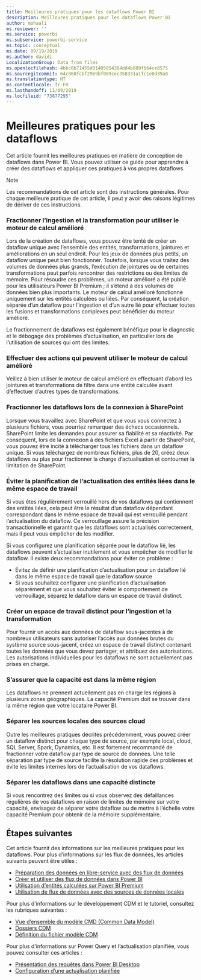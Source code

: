 ```yaml
---
title: Meilleures pratiques pour les dataflows Power BI
description: Meilleures pratiques pour les dataflows Power BI
author: mohaali
ms.reviewer: ''
ms.service: powerbi
ms.subservice: powerbi-service
ms.topic: conceptual
ms.date: 09/19/2019
ms.author: davidi
LocalizationGroup: Data from files
ms.openlocfilehash: 4bbc8b71455d01405854304dd4b889f664ce8575
ms.sourcegitcommit: 64c860fcbf2969bf089cec358331a1fc1e0d39a8
ms.translationtype: HT
ms.contentlocale: fr-FR
ms.lasthandoff: 11/09/2019
ms.locfileid: "73877295"
---
```

# <a name="dataflows-best-practice"></a>Meilleures pratiques pour les dataflows

Cet article fournit les meilleures pratiques en matière de conception de dataflows dans Power BI. Vous pouvez utiliser ce guide pour apprendre à créer des dataflows et appliquer ces pratiques à vos propres dataflows.

> [!NOTE]
> Les recommandations de cet article sont des instructions générales. Pour chaque meilleure pratique de cet article, il peut y avoir des raisons légitimes de dériver de ces instructions. 
> 
> 

### <a name="split-ingestion-and-transformation-to-use-the-enhanced-compute-engine"></a>Fractionner l’ingestion et la transformation pour utiliser le moteur de calcul amélioré

Lors de la création de dataflows, vous pouvez être tenté de créer un dataflow unique avec l’ensemble des entités, transformations, jointures et améliorations en un seul endroit. Pour les jeux de données plus petits, un dataflow unique peut bien fonctionner. Toutefois, lorsque vous traitez des volumes de données plus grands, l’exécution de jointures ou de certaines transformations peut parfois rencontrer des restrictions ou des limites de mémoire. Pour résoudre ces problèmes, un moteur amélioré a été publié pour les utilisateurs Power BI Premium ; il s’étend à des volumes de données bien plus importants. Le moteur de calcul amélioré fonctionne uniquement sur les entités calculées ou liées. Par conséquent, la création séparée d’un dataflow pour l’ingestion et d’un autre lié pour effectuer toutes les fusions et transformations complexes peut bénéficier du moteur amélioré.

Le fractionnement de dataflows est également bénéfique pour le diagnostic et le débogage des problèmes d’actualisation, en particulier lors de l’utilisation de sources qui ont des limites.

### <a name="perform-actions-that-can-use-the-enhanced-compute-engine"></a>Effectuer des actions qui peuvent utiliser le moteur de calcul amélioré

Veillez à bien utiliser le moteur de calcul amélioré en effectuant d’abord les jointures et transformations de filtre dans une entité calculée avant d’effectuer d’autres types de transformations.

### <a name="split-dataflows-when-connecting-to-sharepoint"></a>Fractionner les dataflows lors de la connexion à SharePoint

Lorsque vous travaillez avec SharePoint et que vous vous connectez à plusieurs fichiers, vous pourriez remarquer des échecs occasionnels. SharePoint limite les demandes pour assurer sa fiabilité et sa réactivité. Par conséquent, lors de la connexion à des fichiers Excel à partir de SharePoint, vous pouvez être incité à télécharger tous les fichiers dans un dataflow unique. Si vous téléchargez de nombreux fichiers, plus de 20, créez deux dataflows ou plus pour fractionner la charge d’actualisation et contourner la limitation de SharePoint.

### <a name="avoid-scheduling-refresh-for-linked-entities-inside-the-same-workspace"></a>Éviter la planification de l’actualisation des entités liées dans le même espace de travail

Si vous êtes régulièrement verrouillé hors de vos dataflows qui contiennent des entités liées, cela peut être le résultat d’un dataflow dépendant correspondant dans le même espace de travail qui est verrouillé pendant l’actualisation du dataflow. Ce verrouillage assure la précision transactionnelle et garantit que les dataflows sont actualisés correctement, mais il peut vous empêcher de les modifier. 

Si vous configurez une planification séparée pour le dataflow lié, les dataflows peuvent s’actualiser inutilement et vous empêcher de modifier le dataflow. Il existe deux recommandations pour éviter ce problème : 

* Évitez de définir une planification d’actualisation pour un dataflow lié dans le même espace de travail que le dataflow source
* Si vous souhaitez configurer une planification d’actualisation séparément et que vous souhaitez éviter le comportement de verrouillage, séparez le dataflow dans un espace de travail distinct.

### <a name="create-a-separate-workspace-for-ingestion-transformation"></a>Créer un espace de travail distinct pour l’ingestion et la transformation

Pour fournir un accès aux données de dataflow sous-jacentes à de nombreux utilisateurs sans autoriser l’accès aux données brutes du système source sous-jacent, créez un espace de travail distinct contenant toutes les données que vous devez partager, et attribuez des autorisations. Les autorisations individuelles pour les dataflows ne sont actuellement pas prises en charge.

### <a name="ensure-capacity-is-in-the-same-region"></a>S’assurer que la capacité est dans la même région

Les dataflows ne prennent actuellement pas en charge les régions à plusieurs zones géographiques. La capacité Premium doit se trouver dans la même région que votre locataire Power BI.

### <a name="separate-on-premises-sources-from-cloud-sources"></a>Séparer les sources locales des sources cloud

Outre les meilleures pratiques décrites précédemment, vous pouvez créer un dataflow distinct pour chaque type de source, par exemple local, cloud, SQL Server, Spark, Dynamics, etc. Il est fortement recommandé de fractionner votre dataflow par type de source de données. Une telle séparation par type de source facilite la résolution rapide des problèmes et évite les limites internes lors de l’actualisation de vos dataflows.

### <a name="separate-dataflows-into-a-separate-capacity"></a>Séparer les dataflows dans une capacité distincte

Si vous rencontrez des limites ou si vous observez des défaillances régulières de vos dataflows en raison de limites de mémoire sur votre capacité, envisagez de séparer votre dataflow ou de mettre à l’échelle votre capacité Premium pour obtenir de la mémoire supplémentaire.

## <a name="next-steps"></a>Étapes suivantes

Cet article fournit des informations sur les meilleures pratiques pour les dataflows. Pour plus d’informations sur les flux de données, les articles suivants peuvent être utiles :

* [Préparation des données en libre-service avec des flux de données](service-dataflows-overview.md)
* [Créer et utiliser des flux de données dans Power BI](service-dataflows-create-use.md)
* [Utilisation d’entités calculées sur Power BI Premium](service-dataflows-computed-entities-premium.md)
* [Utilisation de flux de données avec des sources de données locales](service-dataflows-on-premises-gateways.md)

Pour plus d’informations sur le développement CDM et le tutoriel, consultez les rubriques suivantes :
* [Vue d’ensemble du modèle CMD (Common Data Model) ](https://docs.microsoft.com/powerapps/common-data-model/overview)
* [Dossiers CDM](https://go.microsoft.com/fwlink/?linkid=2045304)
* [Définition du fichier modèle CDM](https://go.microsoft.com/fwlink/?linkid=2045521)


Pour plus d’informations sur Power Query et l’actualisation planifiée, vous pouvez consulter ces articles :
* [Présentation des requêtes dans Power BI Desktop](desktop-query-overview.md)
* [Configuration d’une actualisation planifiée](refresh-scheduled-refresh.md)
